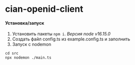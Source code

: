 # cian-openid-client

#### Установка/запуск

1. Установить пакеты `npm i`. *Версия node v16.15.0*
2. Создать файл config.ts из example.config.ts и заполнить
3. Запуск с nodemon

```
cd src
npx nodemon ./main.ts
```
